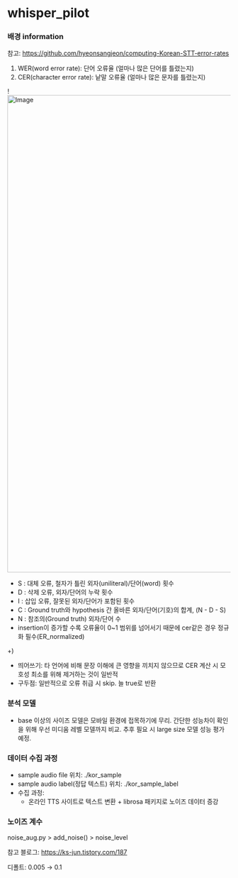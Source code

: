 # whisper_pilot
### 배경 information

참고: https://github.com/hyeonsangjeon/computing-Korean-STT-error-rates

1. WER(word error rate): 단어 오류율 (얼마나 많은 단어를 틀렸는지)
2. CER(character error rate): 낱말 오류율 (얼마나 많은 문자를 틀렸는지)

!<img width="1692" height="1076" alt="Image" src="https://github.com/user-attachments/assets/46527ea4-f8a5-4ab1-b2b2-9fa4322d0d08" />

- S : 대체 오류, 철자가 틀린 외자(uniliteral)/단어(word) 횟수
- D : 삭제 오류, 외자/단어의 누락 횟수
- I : 삽입 오류, 잘못된 외자/단어가 포함된 횟수
- C : Ground truth와 hypothesis 간 올바른 외자/단어(기호)의 합계, (N - D - S)
- N : 참조의(Ground truth) 외자/단어 수
- insertion이 증가할 수록 오류율이 0~1 범위를 넘어서기 때문에 cer같은 경우 정규화 필수(ER_normalized)

+)

- 띄어쓰기: 타 언어에 비해 문장 이해에 큰 영향을 끼치지 않으므로 CER 계산 시 모호성 최소를 위해 제거하는 것이 일반적
- 구두점: 일반적으로 오류 취급 시 skip. 늘 true로 반환

### 분석 모델

- base 이상의 사이즈 모델은 모바일 환경에 접목하기에 무리. 간단한 성능차이 확인을 위해 우선 미디움 레벨 모델까지 비교. 추후 필요 시 large size 모델 성능 평가 예정.

### 데이터 수집 과정

- sample audio file 위치: ./kor_sample
- sample audio label(정답 텍스트) 위치: ./kor_sample_label
- 수집 과정:
    - 온라인 TTS 사이트로 텍스트 변환 + librosa 패키지로 노이즈 데이터 증강

### 노이즈 계수

noise_aug.py > add_noise() > noise_level

참고 블로그: https://ks-jun.tistory.com/187

디폴트: 0.005 → 0.1
